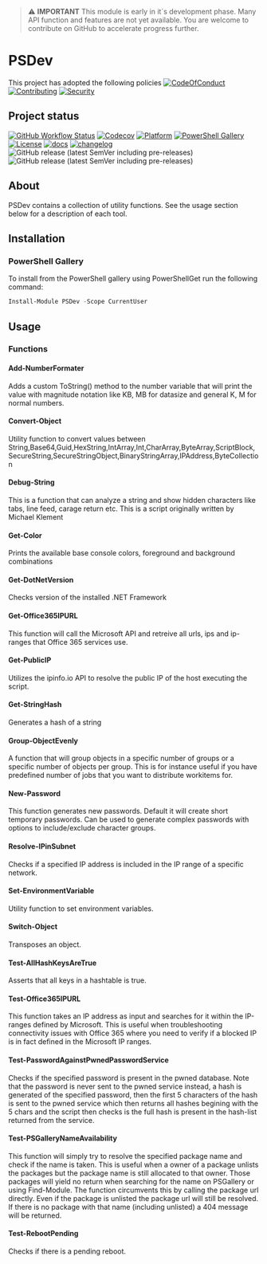 > :warning: **IMPORTANT**
> This module is early in it´s development phase. Many API function and features are not yet available. You are welcome to contribute on GitHub to accelerate progress further.

# PSDev

This project has adopted the following policies [![CodeOfConduct](https://img.shields.io/badge/Code%20Of%20Conduct-gray)](https://github.com/hanpq/PSDev/blob/main/.github/CODE_OF_CONDUCT.md) [![Contributing](https://img.shields.io/badge/Contributing-gray)](https://github.com/hanpq/PSDev/blob/main/.github/CONTRIBUTING.md) [![Security](https://img.shields.io/badge/Security-gray)](https://github.com/hanpq/PSDev/blob/main/.github/SECURITY.md)

## Project status
[![GitHub Workflow Status](https://img.shields.io/github/actions/workflow/status/hanpq/PSDev/build.yml?branch=main&label=build&logo=github)](https://github.com/hanpq/PSDev/actions/workflows/build.yml) [![Codecov](https://img.shields.io/codecov/c/github/hanpq/PSDev?logo=codecov&token=qJqWlwMAiD)](https://codecov.io/gh/hanpq/PSDev) [![Platform](https://img.shields.io/powershellgallery/p/PSDev?logo=ReasonStudios)](https://img.shields.io/powershellgallery/p/PSDev) [![PowerShell Gallery](https://img.shields.io/powershellgallery/dt/PSDev?label=downloads)](https://www.powershellgallery.com/packages/PSDev) [![License](https://img.shields.io/github/license/hanpq/PSDev)](https://github.com/hanpq/PSDev/blob/main/LICENSE) [![docs](https://img.shields.io/badge/docs-getps.dev-blueviolet)](https://getps.dev/modules/PSDev/getstarted) [![changelog](https://img.shields.io/badge/changelog-getps.dev-blueviolet)](https://github.com/hanpq/PSDev/blob/main/CHANGELOG.md) ![GitHub release (latest SemVer including pre-releases)](https://img.shields.io/github/v/release/hanpq/PSDev?label=version&sort=semver) ![GitHub release (latest SemVer including pre-releases)](https://img.shields.io/github/v/release/hanpq/PSDev?include_prereleases&label=prerelease&sort=semver)

## About

PSDev contains a collection of utility functions. See the usage section below for a description of each tool.

## Installation

### PowerShell Gallery

To install from the PowerShell gallery using PowerShellGet run the following command:

```powershell
Install-Module PSDev -Scope CurrentUser
```

## Usage

### Functions

#### Add-NumberFormater
Adds a custom ToString() method to the number variable that will print the value with magnitude notation like KB, MB for datasize and general K, M for normal numbers.

#### Convert-Object
Utility function to convert values between String,Base64,Guid,HexString,IntArray,Int,CharArray,ByteArray,ScriptBlock,SecureString,SecureStringObject,BinaryStringArray,IPAddress,ByteCollection

#### Debug-String
This is a function that can analyze a string and show hidden characters like tabs, line feed, carage return etc. This is a script originally written by Michael Klement

#### Get-Color
Prints the available base console colors, foreground and background combinations

#### Get-DotNetVersion
Checks version of the installed .NET Framework 

#### Get-Office365IPURL
This function will call the Microsoft API and retreive all urls, ips and ip-ranges that Office 365 services use.

#### Get-PublicIP
Utilizes the ipinfo.io API to resolve the public IP of the host executing the script.

#### Get-StringHash
Generates a hash of a string

#### Group-ObjectEvenly
A function that will group objects in a specific number of groups or a specific number of objects per group. This is for instance useful if you have predefined number of jobs that you want to distribute workitems for.

#### New-Password
This function generates new passwords. Default it will create short temporary passwords. Can be used to generate complex passwords with options to include/exclude character groups.

#### Resolve-IPinSubnet
Checks if a specified IP address is included in the IP range of a specific network.

#### Set-EnvironmentVariable
Utility function to set environment variables.

#### Switch-Object
Transposes an object.

#### Test-AllHashKeysAreTrue
Asserts that all keys in a hashtable is true.

#### Test-Office365IPURL
This function takes an IP address as input and searches for it within the IP-ranges defined by Microsoft. This is useful when troubleshooting connectivity issues with Office 365 where you need to verify if a blocked IP is in fact defined in the Microsoft IP ranges.

#### Test-PasswordAgainstPwnedPasswordService
Checks if the specified password is present in the pwned database. Note that the password is never sent to the pwned service instead, a hash is generated of the specified password, then the first 5 characters of the hash is sent to the pwned service which then returns all hashes begining with the 5 chars and the script then checks is the full hash is present in the hash-list returned from the service.

#### Test-PSGalleryNameAvailability
This function will simply try to resolve the specified package name and check if the name is taken. This is useful when a owner of a package unlists the packages but the package name is still allocated to that owner. Those packages will yield no return when searching for the name on PSGallery or using Find-Module. The function circumvents this by calling the package url directly. Even if the package is unlisted the package url will still be resolved. If there is no package with that name (including unlisted) a 404 message will be returned. 

#### Test-RebootPending
Checks if there is a pending reboot.
